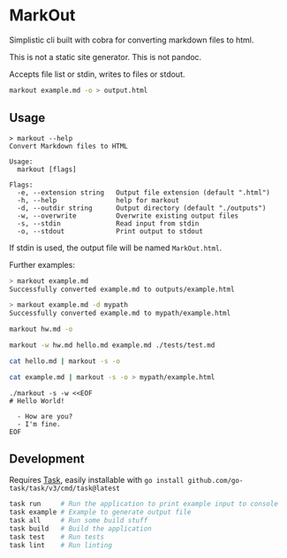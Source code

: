 # MarkOut

Simplistic cli built with cobra for converting markdown files to html.

This is not a static site generator. This is not pandoc.

Accepts file list or stdin, writes to files or stdout.

```sh
markout example.md -o > output.html
```

## Usage

```text
> markout --help
Convert Markdown files to HTML

Usage:
  markout [flags]

Flags:
  -e, --extension string   Output file extension (default ".html")
  -h, --help               help for markout
  -d, --outdir string      Output directory (default "./outputs")
  -w, --overwrite          Overwrite existing output files
  -s, --stdin              Read input from stdin
  -o, --stdout             Print output to stdout
```

If stdin is used, the output file will be named `MarkOut.html`.

Further examples:

```sh
> markout example.md
Successfully converted example.md to outputs/example.html
```

```sh
> markout example.md -d mypath
Successfully converted example.md to mypath/example.html
```

```sh
markout hw.md -o
```

```sh
markout -w hw.md hello.md example.md ./tests/test.md
```

```sh
cat hello.md | markout -s -o
```

```sh
cat example.md | markout -s -o > mypath/example.html
```

```
./markout -s -w <<EOF
# Hello World!

  - How are you?
  - I'm fine.
EOF
```

## Development


Requires [Task](https://taskfile.dev/), easily installable with `go install github.com/go-task/task/v3/cmd/task@latest`

```sh
task run     # Run the application to print example input to console
task example # Example to generate output file
task all     # Run some build stuff
task build   # Build the application
task test    # Run tests
task lint    # Run linting
```
